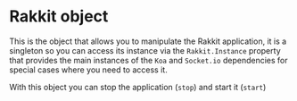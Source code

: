 # Rakkit object
This is the object that allows you to manipulate the Rakkit application, it is a singleton so you can access its instance via the `Rakkit.Instance` property that provides the main instances of the `Koa` and `Socket.io` dependencies for special cases where you need to access it.  

With this object you can stop the application (`stop`) and start it (`start`)
